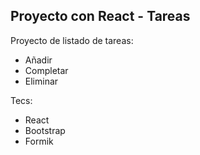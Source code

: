 ## Proyecto con React - Tareas

Proyecto de listado de tareas: 
- Añadir
- Completar
- Eliminar 

Tecs:
- React
- Bootstrap
- Formik
